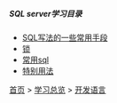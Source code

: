 ##### SQL server学习目录

* [SQL写法的一些常用手段](202103001.md)
* [锁](202103002.md)
* [常用sql](202104001.md)
* [特别用法](202104002.md)



[首页](../../../README.md) > [学习总览](../../../introduction/studyCatalogList.md) > [开发语言](../developmentLanguage.md)
